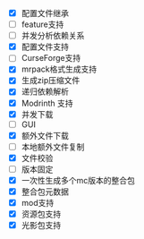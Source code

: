 - [x] 配置文件继承
- [ ] feature支持
- [ ] 并发分析依赖关系
- [x] 配置文件支持
- [ ] CurseForge支持
- [x] mrpack格式生成支持
- [x] 生成zip压缩文件
- [x] 递归依赖解析
- [x] Modrinth 支持
- [x] 并发下载
- [ ] GUI
- [x] 额外文件下载
- [ ] 本地额外文件复制
- [x] 文件校验
- [ ] 版本固定
- [x] 一次性生成多个mc版本的整合包
- [x] 整合包元数据
- [x] mod支持
- [x] 资源包支持
- [x] 光影包支持